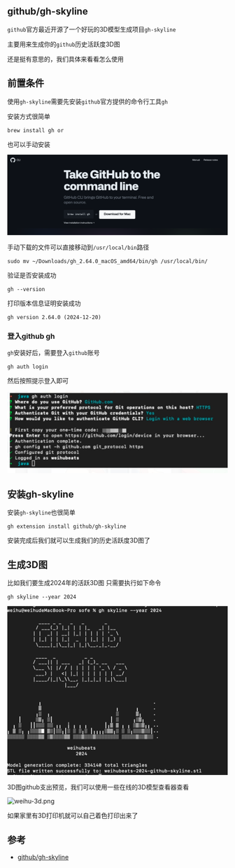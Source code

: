 ##  github/gh-skyline

`github`官方最近开源了一个好玩的3D模型生成项目`gh-skyline`

主要用来生成你的`github`历史活跃度3D图

还是挺有意思的，我们具体来看看怎么使用


## 前置条件

使用`gh-skyline`需要先安装`github`官方提供的命令行工具`gh`

安装方式很简单

```shell
brew install gh or 
```

也可以手动安装

![github-gl-install.png](images/github-gl-install.png)

手动下载的文件可以直接移动到`/usr/local/bin`路径

```shell
sudo mv ~/Downloads/gh_2.64.0_macOS_amd64/bin/gh /usr/local/bin/
```

验证是否安装成功

```shell
gh --version
```

打印版本信息证明安装成功
```
gh version 2.64.0 (2024-12-20)
```

### 登入github gh

`gh`安装好后，需要登入`github`账号

```shell
gh auth login
```

然后按照提示登入即可

![github-gh-login.png](images/github-gh-login.png)

## 安装gh-skyline

安装`gh-skyline`也很简单

```shell
gh extension install github/gh-skyline
```

安装完成后我们就可以生成我们的历史活跃度3D图了

## 生成3D图

比如我们要生成2024年的活跃3D图 只需要执行如下命令

```shell
gh skyline --year 2024
```

![2024-3D.png](images/2024-3D.png)

3D图github支出预览，我们可以使用一些在线的3D模型查看器查看

![weihu-3d.png](images/weihu-3d.png)

如果家里有3D打印机就可以自己着色打印出来了

## 参考

- [github/gh-skyline](https://github.com/github/gh-skyline?tab=readme-ov-file)